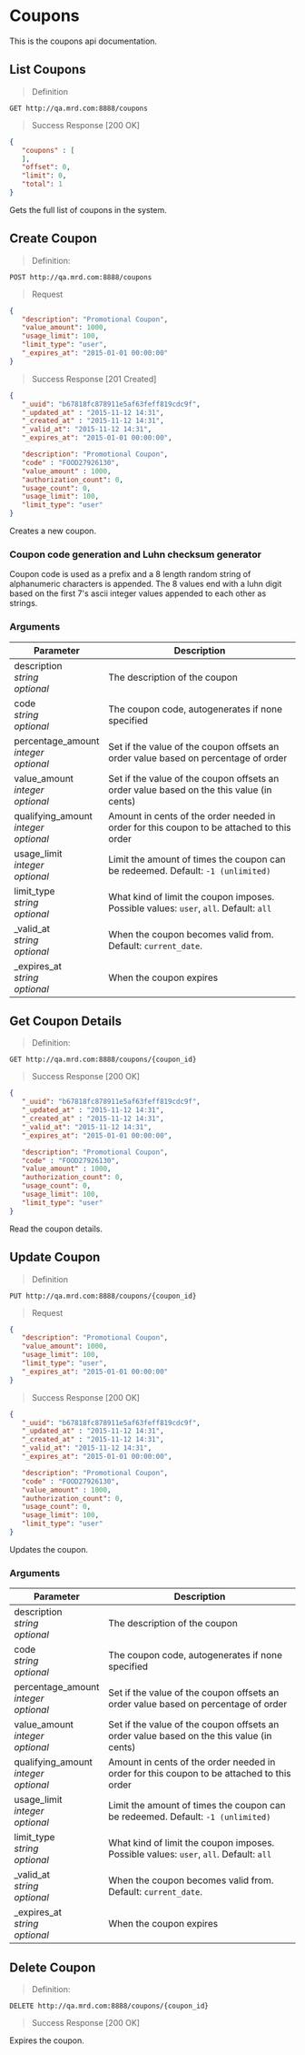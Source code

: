 # Coupons

This is the coupons api documentation.

## List Coupons

> Definition

```
GET http://qa.mrd.com:8888/coupons
```

> Success Response [200 OK]

```json
{
   "coupons" : [
   ],
   "offset": 0,
   "limit": 0,
   "total": 1
}
```

Gets the full list of coupons in the system.


## Create Coupon

> Definition: 

```
POST http://qa.mrd.com:8888/coupons
```

> Request

```json
{
   "description": "Promotional Coupon", 
   "value_amount": 1000, 
   "usage_limit": 100, 
   "limit_type": "user", 
   "_expires_at": "2015-01-01 00:00:00"
}
```

> Success Response [201 Created]

```json
{
   "_uuid": "b67818fc878911e5af63feff819cdc9f",
   "_updated_at" : "2015-11-12 14:31",
   "_created_at" : "2015-11-12 14:31",
   "_valid_at": "2015-11-12 14:31",
   "_expires_at": "2015-01-01 00:00:00",

   "description": "Promotional Coupon",
   "code" : "FOOD27926130",
   "value_amount" : 1000,
   "authorization_count": 0,
   "usage_count": 0,
   "usage_limit": 100,
   "limit_type": "user"
}
```

Creates a new coupon.

### Coupon code generation and Luhn checksum generator

Coupon code is used as a prefix and a 8 length random string of alphanumeric characters is appended. The 8 values end with a luhn digit based on the first 7's ascii integer values appended to each other as strings.

### Arguments
Parameter | Description
--------- | -----------
description<br/>_string_<br/>_optional_|The description of the coupon
code<br/>_string_<br/>_optional_|The coupon code, autogenerates if none specified
percentage_amount<br/>_integer_<br/>_optional_|Set if the value of the coupon offsets an order value based on percentage of order
value_amount<br/>_integer_<br/>_optional_|Set if the value of the coupon offsets an order value based on the this value (in cents)
qualifying_amount<br/>_integer_<br/>_optional_|Amount in cents of the order needed in order for this coupon to be attached to this order
usage_limit<br/>_integer_<br/>_optional_|Limit the amount of times the coupon can be redeemed. Default: `-1 (unlimited)`
limit_type<br/>_string_<br/>_optional_|What kind of limit the coupon imposes. Possible values: `user`, `all`. Default: `all`
\_valid\_at<br/>_string_<br/>_optional_|When the coupon becomes valid from. Default: `current_date`.
\_expires\_at<br/>_string_<br/>_optional_|When the coupon expires

## Get Coupon Details

> Definition: 

```
GET http://qa.mrd.com:8888/coupons/{coupon_id}
```

> Success Response [200 OK]

```json
{
   "_uuid": "b67818fc878911e5af63feff819cdc9f",
   "_updated_at" : "2015-11-12 14:31",
   "_created_at" : "2015-11-12 14:31",
   "_valid_at": "2015-11-12 14:31",
   "_expires_at": "2015-01-01 00:00:00",

   "description": "Promotional Coupon",
   "code" : "FOOD27926130",
   "value_amount" : 1000,
   "authorization_count": 0,
   "usage_count": 0,
   "usage_limit": 100,
   "limit_type": "user"
}
```

Read the coupon details.

## Update Coupon

> Definition

```
PUT http://qa.mrd.com:8888/coupons/{coupon_id}
```

> Request

```json
{
   "description": "Promotional Coupon", 
   "value_amount": 1000, 
   "usage_limit": 100, 
   "limit_type": "user", 
   "_expires_at": "2015-01-01 00:00:00"
}
```

> Success Response [200 OK]

```json
{
   "_uuid": "b67818fc878911e5af63feff819cdc9f",
   "_updated_at" : "2015-11-12 14:31",
   "_created_at" : "2015-11-12 14:31",
   "_valid_at": "2015-11-12 14:31",
   "_expires_at": "2015-01-01 00:00:00",

   "description": "Promotional Coupon",
   "code" : "FOOD27926130",
   "value_amount" : 1000,
   "authorization_count": 0,
   "usage_count": 0,
   "usage_limit": 100,
   "limit_type": "user"
}
```

Updates the coupon. 

### Arguments
Parameter | Description
--------- | -----------
description<br/>_string_<br/>_optional_|The description of the coupon
code<br/>_string_<br/>_optional_|The coupon code, autogenerates if none specified
percentage_amount<br/>_integer_<br/>_optional_|Set if the value of the coupon offsets an order value based on percentage of order
value_amount<br/>_integer_<br/>_optional_|Set if the value of the coupon offsets an order value based on the this value (in cents)
qualifying_amount<br/>_integer_<br/>_optional_|Amount in cents of the order needed in order for this coupon to be attached to this order
usage_limit<br/>_integer_<br/>_optional_|Limit the amount of times the coupon can be redeemed. Default: `-1 (unlimited)`
limit_type<br/>_string_<br/>_optional_|What kind of limit the coupon imposes. Possible values: `user`, `all`. Default: `all`
\_valid\_at<br/>_string_<br/>_optional_|When the coupon becomes valid from. Default: `current_date`.
\_expires\_at<br/>_string_<br/>_optional_|When the coupon expires

## Delete Coupon

> Definition:

```
DELETE http://qa.mrd.com:8888/coupons/{coupon_id}
```

> Success Response [200 OK]

Expires the coupon.